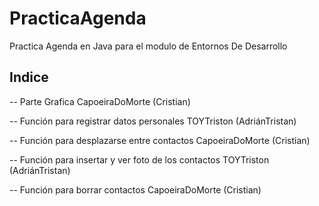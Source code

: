 # PracticaAgenda
Practica Agenda en Java para el modulo de Entornos De Desarrollo

## Indice
-- Parte Grafica  CapoeiraDoMorte (Cristian)

-- Función para registrar datos personales TOYTriston (AdriánTristan)

-- Función para desplazarse entre contactos CapoeiraDoMorte (Cristian)

-- Función para insertar y ver foto de los contactos TOYTriston (AdriánTristan)

-- Función para borrar contactos  CapoeiraDoMorte (Cristian)
